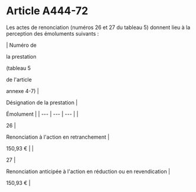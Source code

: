 # Article A444-72

Les actes de renonciation (numéros 26 et 27 du tableau 5) donnent lieu à la perception des émoluments suivants :

|
Numéro de

la prestation

(tableau 5

de l'article

annexe 4-7) |

Désignation de la prestation |

Émolument |
| --- | --- | --- |
|

26 |

Renonciation à l'action en retranchement |

150,93 € |
|

27 |

Renonciation anticipée à l'action en réduction ou en revendication |

150,93 € |
